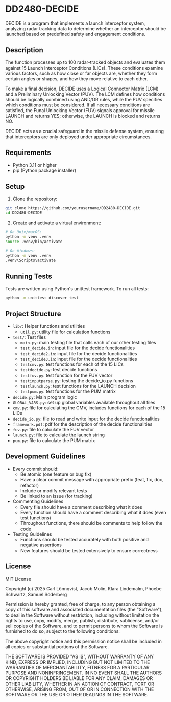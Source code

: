 # DD2480-DECIDE
DECIDE is a program that implements a launch interceptor system, analyzing radar tracking data to determine whether an interceptor should be launched based on predefined safety and engagement conditions.

## Description
The function processes up to 100 radar-tracked objects and evaluates them against 15 Launch Interceptor Conditions (LICs). These conditions examine various factors, such as how close or far objects are, whether they form certain angles or shapes, and how they move relative to each other.

To make a final decision, DECIDE uses a Logical Connector Matrix (LCM) and a Preliminary Unlocking Vector (PUV). The LCM defines how conditions should be logically combined using AND/OR rules, while the PUV specifies which conditions must be considered. If all necessary conditions are satisfied, the Funal Unlocking Vector (FUV) signals approval for missile LAUNCH and returns YES; otherwise, the LAUNCH is blocked and returns NO.

DECIDE acts as a crucial safeguard in the missile defense system, ensuring that interceptors are only deployed under appropriate circumstances.

## Requirements

- Python 3.11 or higher
- pip (Python package installer)

## Setup

1. Clone the repository:

```bash
git clone https://github.com/yourusername/DD2480-DECIDE.git
cd DD2480-DECIDE
```

2. Create and activate a virtual environment:

```bash
# On Unix/macOS:
python -m venv .venv
source .venv/bin/activate

# On Windows:
python -m venv .venv
.venv\Scripts\activate
```

## Running Tests

Tests are written using Python's unittest framework. To run all tests:

```bash
python -m unittest discover test
```

## Project Structure

- `lib/`: Helper functions and utilities
  - `util.py`: utility file for calculation functions
- `test/`: Test files
  - `main.py`: main testing file that calls each of our other testing files
  - `test_decide.in`: input file for the decide functionalities
  - `test_decide2.in`: input file for the decide functionalities
  - `test_decide3.in`: input file for the decide functionalities
  - `testcmv.py`: test functions for each of the 15 LICs
  - `testdecide.py`: test decide functions
  - `testfuv.py`: test function for the FUV vector
  - `testinputparse.py`: testing the decide_io.py functions
  - `testlaunch.py`: test functions for the LAUNCH decision
  - `testpum.py`: test functions for the PUM matrix
- `decide.py`: Main program logic
- `GLOBAL_VARS.py`: set up global variables available throughout all files
- `cmv.py`: file for calculating the CMV, includes functions for each of the 15 LICs
- `decide_io.py`: file to read and write input for the decide functionalities
- `framework.pdf`: pdf for the description of the decide functionalities
- `fuv.py`: file to calculate the FUV vector
- `launch.py`: file to calculate the launch string
- `pum.py`: file to calculate the PUM matrix

## Development Guidelines

- Every commit should:
  - Be atomic (one feature or bug fix)
  - Have a clear commit message with appropriate prefix (feat, fix, doc, refactor)
  - Include or modify relevant tests
  - Be linked to an issue (for tracking)
- Commenting Guidelines
  - Every file should have a comment describing what it does
  - Every function should have a comment describing what it does (even test functions)
  - Throughout functions, there should be comments to help follow the code
- Testing Guidelines
  - Functions should be tested accurately with both positive and negative assertions
  - New features should be tested extensively to ensure correctness

## License

MIT License

Copyright (c) 2025 Carl Lönnqvist, Jacob Molin, Klara Lindemalm, Phoebe Schwartz, Samuel Söderberg

Permission is hereby granted, free of charge, to any person obtaining a copy
of this software and associated documentation files (the "Software"), to deal
in the Software without restriction, including without limitation the rights
to use, copy, modify, merge, publish, distribute, sublicense, and/or sell
copies of the Software, and to permit persons to whom the Software is
furnished to do so, subject to the following conditions:

The above copyright notice and this permission notice shall be included in all
copies or substantial portions of the Software.

THE SOFTWARE IS PROVIDED "AS IS", WITHOUT WARRANTY OF ANY KIND, EXPRESS OR
IMPLIED, INCLUDING BUT NOT LIMITED TO THE WARRANTIES OF MERCHANTABILITY,
FITNESS FOR A PARTICULAR PURPOSE AND NONINFRINGEMENT. IN NO EVENT SHALL THE
AUTHORS OR COPYRIGHT HOLDERS BE LIABLE FOR ANY CLAIM, DAMAGES OR OTHER
LIABILITY, WHETHER IN AN ACTION OF CONTRACT, TORT OR OTHERWISE, ARISING FROM,
OUT OF OR IN CONNECTION WITH THE SOFTWARE OR THE USE OR OTHER DEALINGS IN THE
SOFTWARE.
